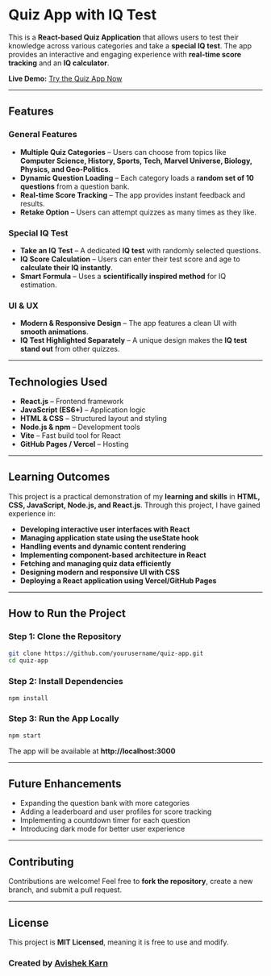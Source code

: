 # Quiz App with IQ Test  

This is a **React-based Quiz Application** that allows users to test their knowledge across various categories and take a **special IQ test**. The app provides an interactive and engaging experience with **real-time score tracking** and an **IQ calculator**.  

**Live Demo:** [Try the Quiz App Now](https://quiz-game-react-eta.vercel.app/)  

---

## Features  

### General Features  
- **Multiple Quiz Categories** – Users can choose from topics like **Computer Science, History, Sports, Tech, Marvel Universe, Biology, Physics, and Geo-Politics**.  
- **Dynamic Question Loading** – Each category loads a **random set of 10 questions** from a question bank.  
- **Real-time Score Tracking** – The app provides instant feedback and results.  
- **Retake Option** – Users can attempt quizzes as many times as they like.  

### Special IQ Test  
- **Take an IQ Test** – A dedicated **IQ test** with randomly selected questions.  
- **IQ Score Calculation** – Users can enter their test score and age to **calculate their IQ instantly**.  
- **Smart Formula** – Uses a **scientifically inspired method** for IQ estimation.  

### UI & UX  
- **Modern & Responsive Design** – The app features a clean UI with **smooth animations**.  
- **IQ Test Highlighted Separately** – A unique design makes the **IQ test stand out** from other quizzes.  

---

## Technologies Used  

- **React.js** – Frontend framework  
- **JavaScript (ES6+)** – Application logic  
- **HTML & CSS** – Structured layout and styling  
- **Node.js & npm** – Development tools  
- **Vite** – Fast build tool for React  
- **GitHub Pages / Vercel** – Hosting  

---

## Learning Outcomes  

This project is a practical demonstration of my **learning and skills** in **HTML, CSS, JavaScript, Node.js, and React.js**. Through this project, I have gained experience in:  

- **Developing interactive user interfaces with React**  
- **Managing application state using the useState hook**  
- **Handling events and dynamic content rendering**  
- **Implementing component-based architecture in React**  
- **Fetching and managing quiz data efficiently**  
- **Designing modern and responsive UI with CSS**  
- **Deploying a React application using Vercel/GitHub Pages**  

---

## How to Run the Project  

### Step 1: Clone the Repository  
```sh
git clone https://github.com/yourusername/quiz-app.git
cd quiz-app
```  

### Step 2: Install Dependencies  
```sh
npm install
```  

### Step 3: Run the App Locally  
```sh
npm start
```  
The app will be available at **http://localhost:3000**  

---

## Future Enhancements  

- Expanding the question bank with more categories  
- Adding a leaderboard and user profiles for score tracking  
- Implementing a countdown timer for each question  
- Introducing dark mode for better user experience  

---

## Contributing  

Contributions are welcome! Feel free to **fork the repository**, create a new branch, and submit a pull request.  

---

## License  

This project is **MIT Licensed**, meaning it is free to use and modify.  

### Created by [Avishek Karn](https://my-portfolio-avishek-karns-projects.vercel.app/)